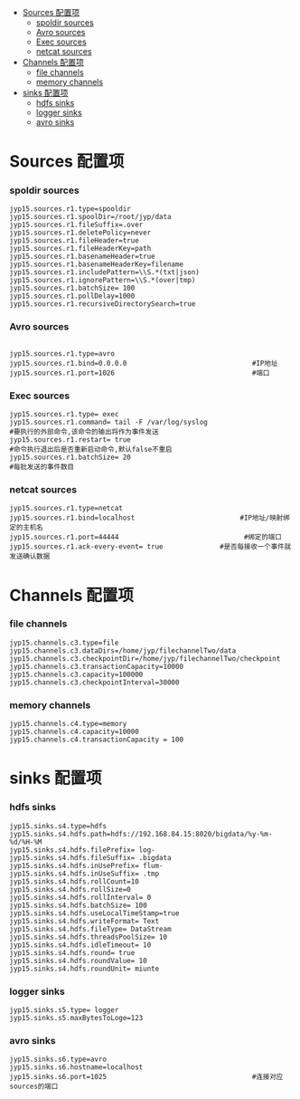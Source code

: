 - [Sources 配置项](#sources-配置项)
    - [spoldir  sources](#spoldir--sources)
    - [Avro sources](#avro-sources)
    - [Exec sources](#exec-sources)
    - [netcat sources](#netcat-sources)
- [Channels 配置项](#channels-配置项)
    - [file channels](#file-channels)
    - [memory channels](#memory-channels)
- [sinks 配置项](#sinks-配置项)
    - [hdfs sinks](#hdfs-sinks)
    - [logger sinks](#logger-sinks)
    - [avro sinks](#avro-sinks)

# Sources 配置项

### spoldir  sources

```shell
jyp15.sources.r1.type=spooldir
jyp15.sources.r1.spoolDir=/root/jyp/data
jyp15.sources.r1.fileSuffix=.over
jyp15.sources.r1.deletePolicy=never
jyp15.sources.r1.fileHeader=true
jyp15.sources.r1.fileHeaderKey=path
jyp15.sources.r1.basenameHeader=true
jyp15.sources.r1.basenameHeaderKey=filename
jyp15.sources.r1.includePattern=\\S.*(txt|json)
jyp15.sources.r1.ignorePattern=\\S.*(over|tmp)
jyp15.sources.r1.batchSize= 100
jyp15.sources.r1.pollDelay=1000
jyp15.sources.r1.recursiveDirectorySearch=true

```

### Avro sources

````shell

jyp15.sources.r1.type=avro
jyp15.sources.r1.bind=0.0.0.0								#IP地址
jyp15.sources.r1.port=1026									#端口
````

### Exec sources

````shell
jyp15.sources.r1.type= exec
jyp15.sources.r1.command= tail -F /var/log/syslog						 #要执行的外部命令,该命令的输出将作为事件发送
jyp15.sources.r1.restart= true															#命令执行退出后是否重新启动命令,默认false不重启
jyp15.sources.r1.batchSize= 20														#每批发送的事件数目
````

### netcat sources

````shell
jyp15.sources.r1.type=netcat
jyp15.sources.r1.bind=localhost							 #IP地址/映射绑定的主机名
jyp15.sources.r1.port=44444							      #绑定的端口	
jyp15.sources.r1.ack-every-event= true				#是否每接收一个事件就发送确认数据
````



# Channels 配置项

### file channels

```shell
jyp15.channels.c3.type=file
jyp15.channels.c3.dataDirs=/home/jyp/filechannelTwo/data
jyp15.channels.c3.checkpointDir=/home/jyp/filechannelTwo/checkpoint
jyp15.channels.c3.transactionCapacity=10000
jyp15.channels.c3.capacity=100000
jyp15.channels.c3.checkpointInterval=30000
```

### memory channels

```shell
jyp15.channels.c4.type=memory
jyp15.channels.c4.capacity=10000
jyp15.channels.c4.transactionCapacity = 100
```



# sinks 配置项

### hdfs sinks

````shell
jyp15.sinks.s4.type=hdfs
jyp15.sinks.s4.hdfs.path=hdfs://192.168.84.15:8020/bigdata/%y-%m-%d/%H-%M
jyp15.sinks.s4.hdfs.filePrefix= log-
jyp15.sinks.s4.hdfs.fileSuffix= .bigdata
jyp15.sinks.s4.hdfs.inUsePrefix= flum-
jyp15.sinks.s4.hdfs.inUseSuffix= .tmp
jyp15.sinks.s4.hdfs.rollCount=10
jyp15.sinks.s4.hdfs.rollSize=0
jyp15.sinks.s4.hdfs.rollInterval= 0
jyp15.sinks.s4.hdfs.batchSize= 100
jyp15.sinks.s4.hdfs.useLocalTimeStamp=true
jyp15.sinks.s4.hdfs.writeFormat= Text
jyp15.sinks.s4.hdfs.fileType= DataStream
jyp15.sinks.s4.hdfs.threadsPoolSize= 10
jyp15.sinks.s4.hdfs.idleTimeout= 10
jyp15.sinks.s4.hdfs.round= true
jyp15.sinks.s4.hdfs.roundValue= 10
jyp15.sinks.s4.hdfs.roundUnit= miunte
````

### logger sinks

````shell
jyp15.sinks.s5.type= logger
jyp15.sinks.s5.maxBytesToLoge=123
````

### avro sinks

````shell
jyp15.sinks.s6.type=avro
jyp15.sinks.s6.hostname=localhost
jyp15.sinks.s6.port=1025									#连接对应sources的端口
````



